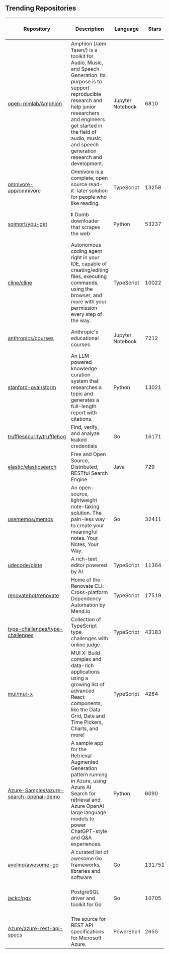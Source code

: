 ## Trending Repositories

| Repository | Description | Language | Stars | Forks | Built By | Current Period Stars |
|------------|-------------|----------|-------|-------|----------|---------------------|
| [open-mmlab/Amphion](https://github.com/open-mmlab/Amphion) | Amphion (/æmˈfaɪən/) is a toolkit for Audio, Music, and Speech Generation. Its purpose is to support reproducible research and help junior researchers and engineers get started in the field of audio, music, and speech generation research and development. | Jupyter Notebook | 6810 | 500 | [lmxue](https://github.com/lmxue), [HeCheng0625](https://github.com/HeCheng0625), [yuantuo666](https://github.com/yuantuo666), [RMSnow](https://github.com/RMSnow), [HarryHe11](https://github.com/HarryHe11) | 702 |
| [omnivore-app/omnivore](https://github.com/omnivore-app/omnivore) | Omnivore is a complete, open source read-it-later solution for people who like reading. | TypeScript | 13258 | 797 | [jacksonh](https://github.com/jacksonh), [sywhb](https://github.com/sywhb), [satindar](https://github.com/satindar), [rupin90](https://github.com/rupin90) | 259 |
| [soimort/you-get](https://github.com/soimort/you-get) | ⏬ Dumb downloader that scrapes the web | Python | 53237 | 9595 | [soimort](https://github.com/soimort), [rosynirvana](https://github.com/rosynirvana), [cnbeining](https://github.com/cnbeining), [jackyzy823](https://github.com/jackyzy823), [lilydjwg](https://github.com/lilydjwg) | 262 |
| [cline/cline](https://github.com/cline/cline) | Autonomous coding agent right in your IDE, capable of creating/editing files, executing commands, using the browser, and more with your permission every step of the way. | TypeScript | 10022 | 797 | [saoudrizwan](https://github.com/saoudrizwan), [philfung](https://github.com/philfung), [vladstudio](https://github.com/vladstudio), [Sarke](https://github.com/Sarke) | 156 |
| [anthropics/courses](https://github.com/anthropics/courses) | Anthropic's educational courses | Jupyter Notebook | 7212 | 547 | [Colt](https://github.com/Colt), [alexalbertt](https://github.com/alexalbertt), [rainlee](https://github.com/rainlee), [elie](https://github.com/elie), [maggie-vo](https://github.com/maggie-vo) | 266 |
| [stanford-oval/storm](https://github.com/stanford-oval/storm) | An LLM-powered knowledge curation system that researches a topic and generates a full-length report with citations. | Python | 13021 | 1182 | [shaoyijia](https://github.com/shaoyijia), [Yucheng-Jiang](https://github.com/Yucheng-Jiang), [zenith110](https://github.com/zenith110), [AMMAS1](https://github.com/AMMAS1), [evidencebp](https://github.com/evidencebp) | 67 |
| [trufflesecurity/trufflehog](https://github.com/trufflesecurity/trufflehog) | Find, verify, and analyze leaked credentials | Go | 16171 | 1675 | [lonmarsDev](https://github.com/lonmarsDev), [roxanne-tampus](https://github.com/roxanne-tampus), [ahrav](https://github.com/ahrav), [dustin-decker](https://github.com/dustin-decker) | 44 |
| [elastic/elasticsearch](https://github.com/elastic/elasticsearch) | Free and Open Source, Distributed, RESTful Search Engine | Java | 729 | 24790 | [kimchy](https://github.com/kimchy), [martijnvg](https://github.com/martijnvg), [s1monw](https://github.com/s1monw), [nik9000](https://github.com/nik9000), [jasontedor](https://github.com/jasontedor) | 220 |
| [usememos/memos](https://github.com/usememos/memos) | An open-source, lightweight note-taking solution. The pain-less way to create your meaningful notes. Your Notes, Your Way. | Go | 32411 | 2401 | [boojack](https://github.com/boojack), [athurg](https://github.com/athurg), [Zeng1998](https://github.com/Zeng1998), [hyoban](https://github.com/hyoban) | 398 |
| [udecode/plate](https://github.com/udecode/plate) | A rich-text editor powered by AI | TypeScript | 11364 | 691 | [zbeyens](https://github.com/zbeyens), [felixfeng33](https://github.com/felixfeng33), [12joan](https://github.com/12joan), [dylans](https://github.com/dylans) | 96 |
| [renovatebot/renovate](https://github.com/renovatebot/renovate) | Home of the Renovate CLI: Cross-platform Dependency Automation by Mend.io | TypeScript | 17519 | 2300 | [rarkins](https://github.com/rarkins), [renovate-bot](https://github.com/renovate-bot), [viceice](https://github.com/viceice), [zharinov](https://github.com/zharinov) | 9 |
| [type-challenges/type-challenges](https://github.com/type-challenges/type-challenges) | Collection of TypeScript type challenges with online judge | TypeScript | 43183 | 4686 | [antfu](https://github.com/antfu), [jiangshanmeta](https://github.com/jiangshanmeta), [uid11](https://github.com/uid11), [tenkirin](https://github.com/tenkirin) | 27 |
| [mui/mui-x](https://github.com/mui/mui-x) | MUI X: Build complex and data-rich applications using a growing list of advanced React components, like the Data Grid, Date and Time Pickers, Charts, and more! | TypeScript | 4264 | 1297 | [flaviendelangle](https://github.com/flaviendelangle), [oliviertassinari](https://github.com/oliviertassinari), [LukasTy](https://github.com/LukasTy), [renovate-bot](https://github.com/renovate-bot) | 11 |
| [Azure-Samples/azure-search-openai-demo](https://github.com/Azure-Samples/azure-search-openai-demo) | A sample app for the Retrieval-Augmented Generation pattern running in Azure, using Azure AI Search for retrieval and Azure OpenAI large language models to power ChatGPT-style and Q&A experiences. | Python | 6090 | 4159 | [pamelafox](https://github.com/pamelafox), [tonybaloney](https://github.com/tonybaloney), [srbalakr](https://github.com/srbalakr), [mattgotteiner](https://github.com/mattgotteiner) | 9 |
| [avelino/awesome-go](https://github.com/avelino/awesome-go) | A curated list of awesome Go frameworks, libraries and software | Go | 131751 | 11900 | [mholt](https://github.com/mholt), [avelino](https://github.com/avelino), [kirillDanshin](https://github.com/kirillDanshin), [dmitshur](https://github.com/dmitshur), [kazhuravlev](https://github.com/kazhuravlev) | 84 |
| [jackc/pgx](https://github.com/jackc/pgx) | PostgreSQL driver and toolkit for Go | Go | 10705 | 837 | [jackc](https://github.com/jackc), [manniwood](https://github.com/manniwood), [furdarius](https://github.com/furdarius), [drakkan](https://github.com/drakkan), [redbaron](https://github.com/redbaron) | 14 |
| [Azure/azure-rest-api-specs](https://github.com/Azure/azure-rest-api-specs) | The source for REST API specifications for Microsoft Azure. | PowerShell | 2655 | 5094 | [nschonni](https://github.com/nschonni), [msyyc](https://github.com/msyyc), [amarzavery](https://github.com/amarzavery), [mikeharder](https://github.com/mikeharder), [ArcturusZhang](https://github.com/ArcturusZhang) | 2 |
